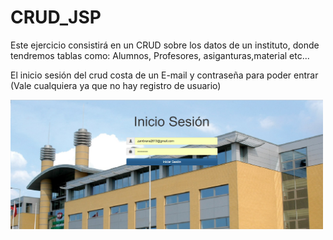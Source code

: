 ﻿# CRUD_JSP

Este ejercicio consistirá en un CRUD sobre los datos de un instituto, donde tendremos tablas como: Alumnos, Profesores, asiganturas,material etc...


El inicio sesión del crud costa de un E-mail y contraseña para poder entrar
(Vale cualquiera ya que no hay registro de usuario)

<img src="imagenes/inicioSesion.png" width="500px">
